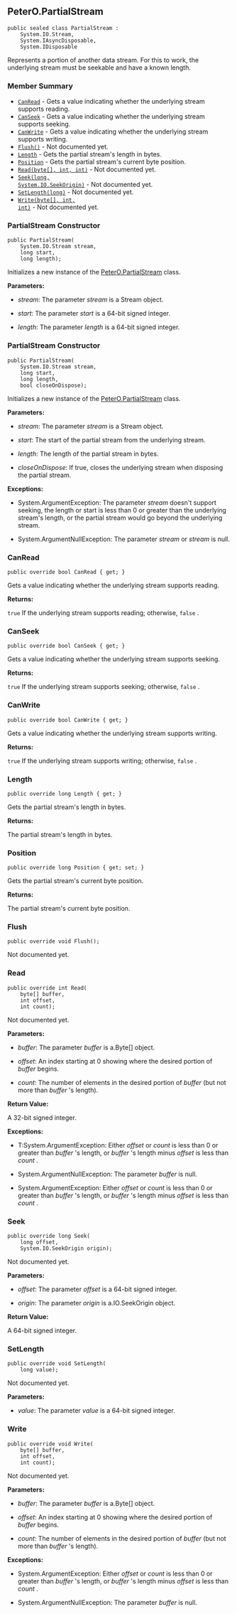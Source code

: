 ## PeterO.PartialStream

    public sealed class PartialStream :
        System.IO.Stream,
        System.IAsyncDisposable,
        System.IDisposable

Represents a portion of another data stream. For this to work, the underlying stream must be seekable and have a known length.

### Member Summary
* <code>[CanRead](#CanRead)</code> - Gets a value indicating whether the underlying stream supports reading.
* <code>[CanSeek](#CanSeek)</code> - Gets a value indicating whether the underlying stream supports seeking.
* <code>[CanWrite](#CanWrite)</code> - Gets a value indicating whether the underlying stream supports writing.
* <code>[Flush()](#Flush)</code> - Not documented yet.
* <code>[Length](#Length)</code> - Gets the partial stream's length in bytes.
* <code>[Position](#Position)</code> - Gets the partial stream's current byte position.
* <code>[Read(byte[], int, int)](#Read_byte_int_int)</code> - Not documented yet.
* <code>[Seek(long, System.IO.SeekOrigin)](#Seek_long_System_IO_SeekOrigin)</code> - Not documented yet.
* <code>[SetLength(long)](#SetLength_long)</code> - Not documented yet.
* <code>[Write(byte[], int, int)](#Write_byte_int_int)</code> - Not documented yet.

<a id="Void_ctor_System_IO_Stream_Int64_Int64"></a>
### PartialStream Constructor

    public PartialStream(
        System.IO.Stream stream,
        long start,
        long length);

Initializes a new instance of the [PeterO.PartialStream](PeterO.PartialStream.md) class.

<b>Parameters:</b>

 * <i>stream</i>: The parameter  <i>stream</i>
 is a Stream object.

 * <i>start</i>: The parameter  <i>start</i>
 is a 64-bit signed integer.

 * <i>length</i>: The parameter  <i>length</i>
 is a 64-bit signed integer.

<a id="Void_ctor_System_IO_Stream_Int64_Int64_Boolean"></a>
### PartialStream Constructor

    public PartialStream(
        System.IO.Stream stream,
        long start,
        long length,
        bool closeOnDispose);

Initializes a new instance of the [PeterO.PartialStream](PeterO.PartialStream.md) class.

<b>Parameters:</b>

 * <i>stream</i>: The parameter  <i>stream</i>
 is a Stream object.

 * <i>start</i>: The start of the partial stream from the underlying stream.

 * <i>length</i>: The length of the partial stream in bytes.

 * <i>closeOnDispose</i>: If true, closes the underlying stream when disposing the partial stream.

<b>Exceptions:</b>

 * System.ArgumentException:
The parameter  <i>stream</i>
 doesn't support seeking, the length or start is less than 0 or greater than the underlying stream's length, or the partial stream would go beyond the underlying stream.

 * System.ArgumentNullException:
The parameter  <i>stream</i>
 or  <i>stream</i>
 is null.

<a id="CanRead"></a>
### CanRead

    public override bool CanRead { get; }

Gets a value indicating whether the underlying stream supports reading.

<b>Returns:</b>

 `true`  If the underlying stream supports reading; otherwise,  `false` .

<a id="CanSeek"></a>
### CanSeek

    public override bool CanSeek { get; }

Gets a value indicating whether the underlying stream supports seeking.

<b>Returns:</b>

 `true`  If the underlying stream supports seeking; otherwise,  `false` .

<a id="CanWrite"></a>
### CanWrite

    public override bool CanWrite { get; }

Gets a value indicating whether the underlying stream supports writing.

<b>Returns:</b>

 `true`  If the underlying stream supports writing; otherwise,  `false` .

<a id="Length"></a>
### Length

    public override long Length { get; }

Gets the partial stream's length in bytes.

<b>Returns:</b>

The partial stream's length in bytes.

<a id="Position"></a>
### Position

    public override long Position { get; set; }

Gets the partial stream's current byte position.

<b>Returns:</b>

The partial stream's current byte position.

<a id="Flush"></a>
### Flush

    public override void Flush();

Not documented yet.

<a id="Read_byte_int_int"></a>
### Read

    public override int Read(
        byte[] buffer,
        int offset,
        int count);

Not documented yet.

<b>Parameters:</b>

 * <i>buffer</i>: The parameter  <i>buffer</i>
 is a.Byte[] object.

 * <i>offset</i>: An index starting at 0 showing where the desired portion of  <i>buffer</i>
 begins.

 * <i>count</i>: The number of elements in the desired portion of  <i>buffer</i>
 (but not more than  <i>buffer</i>
 's length).

<b>Return Value:</b>

A 32-bit signed integer.

<b>Exceptions:</b>

 *  T:System.ArgumentException:
Either  <i> offset</i>
 or  <i> count</i>
 is less than 0 or greater than  <i>buffer</i>
 's length, or  <i> buffer</i>
 's length minus  <i>offset</i>
 is less than  <i>count</i>
.

 * System.ArgumentNullException:
The parameter  <i>buffer</i>
 is null.

 * System.ArgumentException:
Either  <i>offset</i>
 or  <i>count</i>
 is less than 0 or greater than  <i>buffer</i>
 's length, or  <i>buffer</i>
 's length minus  <i>offset</i>
 is less than  <i>count</i>
.

<a id="Seek_long_System_IO_SeekOrigin"></a>
### Seek

    public override long Seek(
        long offset,
        System.IO.SeekOrigin origin);

Not documented yet.

<b>Parameters:</b>

 * <i>offset</i>: The parameter  <i>offset</i>
 is a 64-bit signed integer.

 * <i>origin</i>: The parameter  <i>origin</i>
 is a.IO.SeekOrigin object.

<b>Return Value:</b>

A 64-bit signed integer.

<a id="SetLength_long"></a>
### SetLength

    public override void SetLength(
        long value);

Not documented yet.

<b>Parameters:</b>

 * <i>value</i>: The parameter  <i>value</i>
 is a 64-bit signed integer.

<a id="Write_byte_int_int"></a>
### Write

    public override void Write(
        byte[] buffer,
        int offset,
        int count);

Not documented yet.

<b>Parameters:</b>

 * <i>buffer</i>: The parameter  <i>buffer</i>
 is a.Byte[] object.

 * <i>offset</i>: An index starting at 0 showing where the desired portion of  <i>buffer</i>
 begins.

 * <i>count</i>: The number of elements in the desired portion of  <i>buffer</i>
 (but not more than  <i>buffer</i>
 's length).

<b>Exceptions:</b>

 * System.ArgumentException:
Either  <i>offset</i>
 or  <i>count</i>
 is less than 0 or greater than  <i>buffer</i>
 's length, or  <i> buffer</i>
 's length minus  <i>offset</i>
 is less than  <i>count</i>
.

 * System.ArgumentNullException:
The parameter  <i>buffer</i>
 is null.
